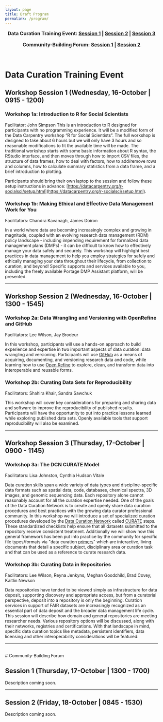 ```yaml
---
layout: page
title: Draft Program
permalink: /program/
---
```


<p style="text-align:center; font-size:1.15em; font-weight: bold">Data Curation Training Event: <a href="#ws-1">Session 1</a> | <a href="#ws-2">Session 2</a> | 
  <a href="#ws-3">Session 3</a></p>
<p style="text-align:center; font-size:1.15em; font-weight: bold">Community-Building Forum: <a href="#cb-1">Session 1</a> |
<a href="#cb-2">Session 2</a></p>
<br />

# Data Curation Training Event
<h2 id="ws-1">Workshop Session 1 (Wednesday, 16-October | 0915 - 1200)</h2>

### Workshop 1a: Introduction to R for Social Scientists
Facilitator: John Simpson
This is an introduction to R designed for participants with no programming experience.  It will be a modified form of the Data Carpentry workshop “R for Social Scientists”.  The full workshop is designed to take about 6 hours but we will only have 3 hours and so reasonable modifications to fit the available time will be made.  The traditional workshop starts with some basic information about R syntax, the RStudio interface, and then moves through how to import CSV files, the structure of data frames, how to deal with factors, how to add/remove rows and columns, how to calculate summary statistics from a data frame, and a brief introduction to plotting. 

Participants should bring their own laptop to the session and follow these setup instructions in advance: [https://datacarpentry.org/r-socialsci/setup.html](https://datacarpentry.org/r-socialsci/setup.html).

### Workshop 1b: Making Ethical and Effective Data Management Work for You
Facilitators: Chandra Kavanagh, James Doiron

In a world where data are becoming increasingly complex and growing in magnitude, coupled with an evolving research data management (RDM) policy landscape - including impending requirement for formalized data management plans (DMPs) - it can be difficult to know how to effectively manage your data safely and securely. This workshop will highlight best practices in data management to help you employ strategies for safely and ethically managing your data throughout their lifecycle, from collection to curation, and beyond!  Specific supports and services available to you, including the freely available Portage DMP Assistant platform, will be presented.

---
<h2 id="ws-2">Workshop Session 2 (Wednesday, 16-October | 1300 - 1545)</h2>

### Workshop 2a: Data Wrangling and Versioning with OpenRefine and GitHub
Facilitators: Lee Wilson, Jay Brodeur

In this workshop, participants will use a hands-on approach to build experience and expertise in two important aspects of data curation: data wrangling and versioning. Participants will use [GitHub](https://github.com/) as a means of acquiring, documenting, and versioning research data and code, while learning how to use [Open Refine](http://openrefine.org/) to explore, clean, and transform data into interoperable and reusable forms. 

### Workshop 2b: Curating Data Sets for Reproducibility
Facilitators: Shahira Khair, Sandra Sawchuk

This workshop will cover key considerations for preparing and sharing data and software to improve the reproducibility of published results. Participants will have the opportunity to put into practice lessons learned while exploring published data sets. Openly available tools that support reproducibility will also be examined. 

--- 
<h2 id="ws-3">Workshop Session 3 (Thursday, 17-October | 0900 - 1145)</h2>

### Workshop 3a: The DCN CURATE Model
Facilitators: Lisa Johnston, Cynthia Hudson Vitale

Data curation skills span a wide variety of data types and discipline-specific data formats such as spatial data, code, databases, chemical spectra, 3D images, and genomic sequencing data. Each repository alone cannot reasonably account for all the curation expertise needed. One of the goals of the Data Curation Network is to create and openly share data curation procedures and best practices with the growing data curator professional community. In this workshop we will introduce a set of specialized curation procedures developed by the [Data Curation Network](https://datacurationnetwork.org/) called [CURATE](https://datacurationnetwork.org/resources/) steps. These standardized checklists help ensure that all datasets submitted to the repository receive consistent treatment. Additionally we will show how this general framework has been put into practice by the community for specific file types/formats via "data curation [primers](https://datacurationnetwork.org/resources/data-curation-primers/)" which are interactive, living documents that detail a specific subject, disciplinary area or curation task and that can be used as a reference to curate research data.

### Workshop 3b: Curating Data in Repositories
Facilitators: Lee Wilson, Reyna Jenkyns, Meghan Goodchild, Brad Covey, Kaitlin Newson

Data repositories have tended to be viewed simply as infrastructure for data deposit, supporting discovery and appropriate access, but from a curatorial perspective, deposit into a repository is only the beginning. Curation services in support of FAIR datasets are increasingly recognized as an essential part of data deposit and the broader data management life cycle. This session will describe how domain and general repositories are meeting researcher needs. Various repository options will be discussed, along with their networks, registries and certifications. With that landscape in mind, specific data curation topics like metadata, persistent identifiers, data licensing and other interoperability considerations will be featured.

---
<br />
# Community-Building Forum

<h2 id="cb-1">Session 1 (Thursday, 17-October | 1300 - 1700)</h2>
Description coming soon.

---
<h2 id="cb-2">Session 2 (Friday, 18-October | 0845 - 1530)</h2>
Description coming soon.
